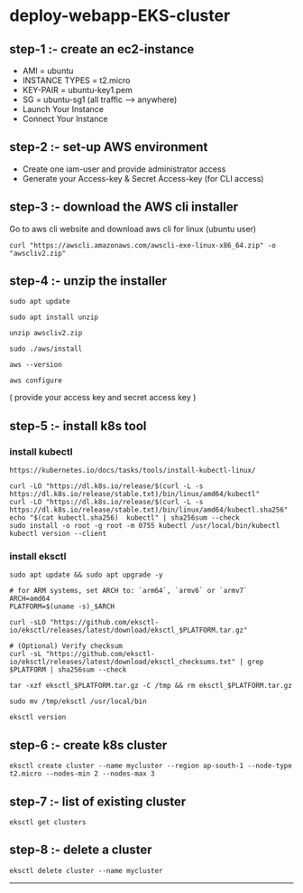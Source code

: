 # deploy-webapp-EKS-cluster


## step-1 :- create an ec2-instance

   - AMI = ubuntu
   - INSTANCE TYPES = t2.micro
   - KEY-PAIR = ubuntu-key1.pem
   - SG = ubuntu-sg1 (all traffic --> anywhere)
   - Launch Your Instance
   - Connect Your Instance


## step-2 :- set-up AWS environment

   - Create one iam-user and provide administrator access
   - Generate your Access-key & Secret Access-key (for CLI access)


## step-3 :- download the AWS cli installer

Go to aws cli website and download aws cli for linux (ubuntu user)


```
curl "https://awscli.amazonaws.com/awscli-exe-linux-x86_64.zip" -o "awscliv2.zip"
```


## step-4 :- unzip the installer


```
sudo apt update

sudo apt install unzip

unzip awscliv2.zip

sudo ./aws/install

aws --version
```

```
aws configure
```

( provide your access key and secret access key )


## step-5 :- install k8s tool


### install kubectl


`https://kubernetes.io/docs/tasks/tools/install-kubectl-linux/`

```
curl -LO "https://dl.k8s.io/release/$(curl -L -s https://dl.k8s.io/release/stable.txt)/bin/linux/amd64/kubectl"
curl -LO "https://dl.k8s.io/release/$(curl -L -s https://dl.k8s.io/release/stable.txt)/bin/linux/amd64/kubectl.sha256"
echo "$(cat kubectl.sha256)  kubectl" | sha256sum --check
sudo install -o root -g root -m 0755 kubectl /usr/local/bin/kubectl
kubectl version --client
```


### install eksctl



```
sudo apt update && sudo apt upgrade -y
```

```
# for ARM systems, set ARCH to: `arm64`, `armv6` or `armv7`
ARCH=amd64
PLATFORM=$(uname -s)_$ARCH

curl -sLO "https://github.com/eksctl-io/eksctl/releases/latest/download/eksctl_$PLATFORM.tar.gz"

# (Optional) Verify checksum
curl -sL "https://github.com/eksctl-io/eksctl/releases/latest/download/eksctl_checksums.txt" | grep $PLATFORM | sha256sum --check

tar -xzf eksctl_$PLATFORM.tar.gz -C /tmp && rm eksctl_$PLATFORM.tar.gz

sudo mv /tmp/eksctl /usr/local/bin
```


```
eksctl version
```


## step-6 :- create k8s cluster


```
eksctl create cluster --name mycluster --region ap-south-1 --node-type t2.micro --nodes-min 2 --nodes-max 3
```


## step-7 :- list of existing cluster


```
eksctl get clusters
```


## step-8 :- delete a cluster


```
eksctl delete cluster --name mycluster
```


---------

